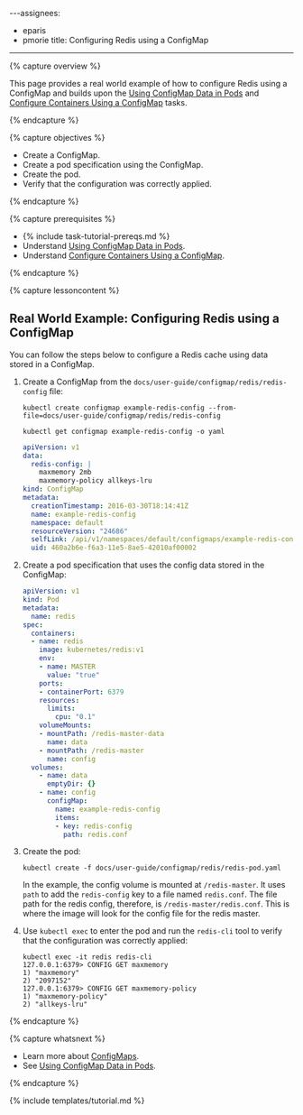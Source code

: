 ---assignees:
- eparis
- pmorie
title: Configuring Redis using a ConfigMap
---

{% capture overview %}

This page provides a real world example of how to configure Redis using a ConfigMap and builds upon the [Using ConfigMap Data in Pods](/docs/tasks/configure-pod-container/configure-pod-configmap/) and [Configure Containers Using a ConfigMap](/docs/tasks/configure-pod-container/configmap/) tasks. 

{% endcapture %}

{% capture objectives %}

* Create a ConfigMap.
* Create a pod specification using the ConfigMap.
* Create the pod.
* Verify that the configuration was correctly applied.

{% endcapture %}

{% capture prerequisites %}

* {% include task-tutorial-prereqs.md %}
* Understand [Using ConfigMap Data in Pods](/docs/tasks/configure-pod-container/configure-pod-configmap/).
* Understand [Configure Containers Using a ConfigMap](/docs/tasks/configure-pod-container/configmap/).

{% endcapture %}

{% capture lessoncontent %}


## Real World Example: Configuring Redis using a ConfigMap

You can follow the steps below to configure a Redis cache using data stored in a ConfigMap.

1. Create a ConfigMap from the `docs/user-guide/configmap/redis/redis-config` file:

   ```shell
   kubectl create configmap example-redis-config --from-file=docs/user-guide/configmap/redis/redis-config

   kubectl get configmap example-redis-config -o yaml
   ```

   ```yaml
   apiVersion: v1
   data:
     redis-config: |
       maxmemory 2mb
       maxmemory-policy allkeys-lru
   kind: ConfigMap
   metadata:
     creationTimestamp: 2016-03-30T18:14:41Z
     name: example-redis-config
     namespace: default
     resourceVersion: "24686"
     selfLink: /api/v1/namespaces/default/configmaps/example-redis-config
     uid: 460a2b6e-f6a3-11e5-8ae5-42010af00002
   ```

1. Create a pod specification that uses the config data stored in the ConfigMap:

   ```yaml
   apiVersion: v1
   kind: Pod
   metadata:
     name: redis
   spec:
     containers:
     - name: redis
       image: kubernetes/redis:v1
       env:
       - name: MASTER
         value: "true"
       ports:
       - containerPort: 6379
       resources:
         limits:
           cpu: "0.1"
       volumeMounts:
       - mountPath: /redis-master-data
         name: data
       - mountPath: /redis-master
         name: config
     volumes:
       - name: data
         emptyDir: {}
       - name: config
         configMap:
           name: example-redis-config
           items:
           - key: redis-config
             path: redis.conf
   ```
1. Create the pod:

   ```shell
   kubectl create -f docs/user-guide/configmap/redis/redis-pod.yaml
   ```

   In the example, the config volume is mounted at `/redis-master`.
   It uses `path` to add the `redis-config` key to a file named `redis.conf`.
   The file path for the redis config, therefore, is `/redis-master/redis.conf`.
   This is where the image will look for the config file for the redis master.

1. Use `kubectl exec` to enter the pod and run the `redis-cli` tool to verify that the configuration was correctly applied:

   ```shell
   kubectl exec -it redis redis-cli
   127.0.0.1:6379> CONFIG GET maxmemory
   1) "maxmemory"
   2) "2097152"
   127.0.0.1:6379> CONFIG GET maxmemory-policy
   1) "maxmemory-policy"
   2) "allkeys-lru"
   ```

{% endcapture %}

{% capture whatsnext %}

* Learn more about [ConfigMaps](/docs/tasks/configure-pod-container/configmap/).
* See [Using ConfigMap Data in Pods](/docs/tasks/configure-pod-container/configure-pod-configmap).

{% endcapture %}

{% include templates/tutorial.md %}
